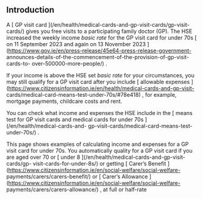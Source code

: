 ##  Introduction

A [ GP visit card ](/en/health/medical-cards-and-gp-visit-cards/gp-visit-
cards/) gives you free visits to a participating family doctor (GP). The HSE
increased the weekly income _basic rate_ for the GP visit card for under 70s [
on 11 September 2023 and again on 13 November 2023
](https://www.gov.ie/en/press-release/45e64-press-release-government-
announces-details-of-the-commencement-of-the-provision-of-gp-visit-cards-to-
over-500000-more-people/) .

If your income is above the HSE set _basic rate_ for your circumstances, you
may still qualify for a GP visit card after you include [ allowable expenses
](https://www.citizensinformation.ie/en/health/medical-cards-and-gp-visit-
cards/medical-card-means-test-under-70s/#78e418) , for example, mortgage
payments, childcare costs and rent.

You can check what income and expenses the HSE include in the [ means test for
GP visit cards and medical cards for under 70s ](/en/health/medical-cards-and-
gp-visit-cards/medical-card-means-test-under-70s/) .

This page shows examples of calculating income and expenses for a GP visit
card for under 70s. You automatically quality for a GP visit card if you are
aged over 70 or [ under 8 ](/en/health/medical-cards-and-gp-visit-cards/gp-
visit-cards-for-under-8s/) or getting [ Carer’s Benefit
](https://www.citizensinformation.ie/en/social-welfare/social-welfare-
payments/carers/carers-benefit/) or [ Carer’s Allowance
](https://www.citizensinformation.ie/en/social-welfare/social-welfare-
payments/carers/carers-allowance/) , at full or half-rate
